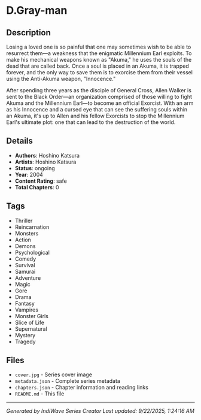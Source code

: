 # D.Gray-man

## Description
Losing a loved one is so painful that one may sometimes wish to be able to resurrect them—a weakness that the enigmatic Millennium Earl exploits. To make his mechanical weapons known as "Akuma," he uses the souls of the dead that are called back. Once a soul is placed in an Akuma, it is trapped forever, and the only way to save them is to exorcise them from their vessel using the Anti-Akuma weapon, "Innocence."

After spending three years as the disciple of General Cross, Allen Walker is sent to the Black Order—an organization comprised of those willing to fight Akuma and the Millennium Earl—to become an official Exorcist. With an arm as his Innocence and a cursed eye that can see the suffering souls within an Akuma, it's up to Allen and his fellow Exorcists to stop the Millennium Earl's ultimate plot: one that can lead to the destruction of the world.

## Details
- **Authors**: Hoshino Katsura
- **Artists**: Hoshino Katsura
- **Status**: ongoing
- **Year**: 2004
- **Content Rating**: safe
- **Total Chapters**: 0

## Tags
- Thriller
- Reincarnation
- Monsters
- Action
- Demons
- Psychological
- Comedy
- Survival
- Samurai
- Adventure
- Magic
- Gore
- Drama
- Fantasy
- Vampires
- Monster Girls
- Slice of Life
- Supernatural
- Mystery
- Tragedy

## Files
- `cover.jpg` - Series cover image
- `metadata.json` - Complete series metadata
- `chapters.json` - Chapter information and reading links
- `README.md` - This file

---
*Generated by IndiWave Series Creator*
*Last updated: 9/22/2025, 1:24:16 AM*
